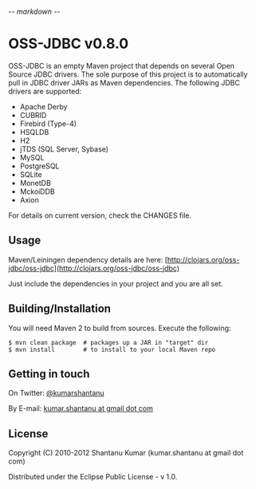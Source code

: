 -*- markdown -*-

# OSS-JDBC v0.8.0

OSS-JDBC is an empty Maven project that depends on several Open Source JDBC
drivers. The sole purpose of this project is to automatically pull in JDBC
driver JARs as Maven dependencies. The following JDBC drivers are supported:

* Apache Derby
* CUBRID
* Firebird (Type-4)
* HSQLDB
* H2
* jTDS (SQL Server, Sybase)
* MySQL
* PostgreSQL
* SQLite
* MonetDB
* MckoiDDB
* Axion

For details on current version, check the CHANGES file.


## Usage

Maven/Leiningen dependency details are here: [http://clojars.org/oss-jdbc/oss-jdbc](http://clojars.org/oss-jdbc/oss-jdbc)

Just include the dependencies in your project and you are all set.


## Building/Installation

You will need Maven 2 to build from sources. Execute the following:

    $ mvn clean package  # packages up a JAR in "target" dir
    $ mvn install        # to install to your local Maven repo


## Getting in touch

On Twitter: [@kumarshantanu](https://twitter.com/#!/kumarshantanu)

By E-mail: [kumar.shantanu at gmail dot com](mailto:kumar.shantanu@gmail.com)


## License

Copyright (C) 2010-2012 Shantanu Kumar (kumar.shantanu at gmail dot com)

Distributed under the Eclipse Public License - v 1.0.
